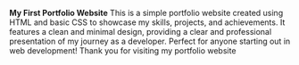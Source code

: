**My First Portfolio Website**
This is a simple portfolio website created using HTML and basic CSS to showcase my skills, projects, and achievements. It features a clean and minimal design, providing a clear and professional presentation of my journey as a developer. Perfect for anyone starting out in web development!
Thank you for visiting my portfolio website
